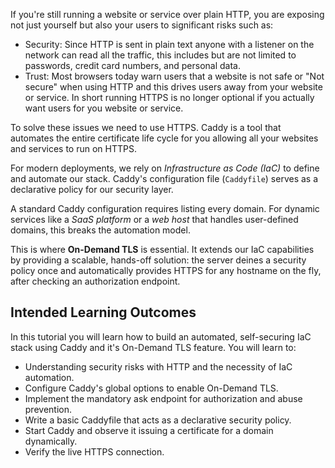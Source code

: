 If you're still running a website or service over plain HTTP, you are exposing not just yourself but also your users to significant risks such as: 
- Security: Since HTTP is sent in plain text anyone with a listener on the network can read all the traffic, this includes but are not limited to passwords, credit card numbers, and personal data.
- Trust: Most browsers today warn users that a website is not safe or "Not secure" when using HTTP and this drives users away from your website or service. In short running HTTPS is no longer optional if you actually want users for you website or service. 

To solve these issues we need to use HTTPS. Caddy is a tool that automates the entire certificate life cycle for you allowing all your websites and services to run on HTTPS.

For modern deployments, we rely on *Infrastructure as Code (IaC)* to define and automate our stack. Caddy's configuration file (`Caddyfile`) serves as a declarative policy for our security layer. 

A standard Caddy configuration requires listing every domain. For dynamic services like a *SaaS platform* or a *web host* that handles user-defined domains, this breaks the automation model. 

This is where **On-Demand TLS** is essential. It extends our IaC capabilities by providing a scalable, hands-off solution: the server deines a security policy once and automatically provides HTTPS for any hostname on the fly, after checking an authorization endpoint. 

## **Intended Learning Outcomes**
In this tutorial you will learn how to build an automated, self-securing IaC stack using Caddy and it's On-Demand TLS feature. You will learn to:
- Understanding security risks with HTTP and the necessity of IaC automation.
- Configure Caddy's global options to enable On-Demand TLS.
- Implement the mandatory ask endpoint for authorization and abuse prevention.
- Write a basic Caddyfile that acts as a declarative security policy.
- Start Caddy and observe it issuing a certificate for a domain dynamically. 
- Verify the live HTTPS connection.